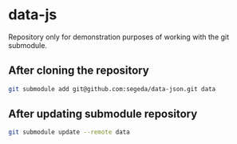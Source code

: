 # data-js
Repository only for demonstration purposes of working with the git submodule.

## After cloning the repository
```bash
git submodule add git@github.com:segeda/data-json.git data
```

## After updating submodule repository
```bash
git submodule update --remote data
```
